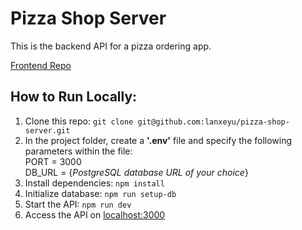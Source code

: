 # Pizza Shop Server

This is the backend API for a pizza ordering app.

[Frontend Repo](https://github.com/lanxeyu/pizza-shop)

## How to Run Locally:
1. Clone this repo: `git clone git@github.com:lanxeyu/pizza-shop-server.git`
2. In the project folder, create a **'.env'** file and specify the following parameters within the file:<br>
    PORT = 3000<br>
    DB_URL = {*PostgreSQL database URL of your choice*}
3. Install dependencies: `npm install`
5. Initialize database: `npm run setup-db` 
6. Start the API: `npm run dev`
7. Access the API on [localhost:3000](http://localhost:3000/)